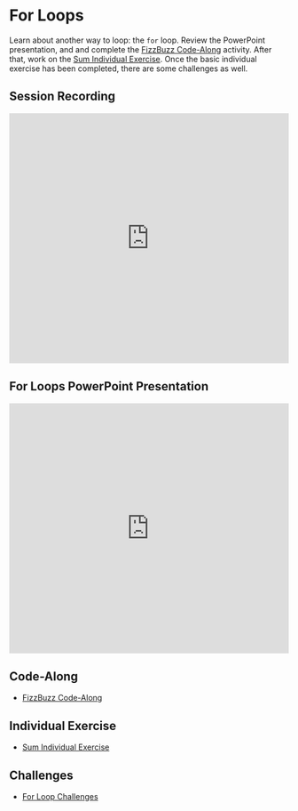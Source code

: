 # For Loops
Learn about another way to loop: the `for` loop. Review the PowerPoint presentation, and and complete the [FizzBuzz Code-Along](FizzBuzzCodeAlong.md) activity. After that, work on the [Sum Individual Exercise](SumIndividual.md). Once the basic individual exercise has been completed, there are some challenges as well.

## Session Recording
<iframe width="100%" height="450px" src="https://www.youtube.com/embed/0vgAdnoLd9I" frameborder="0" allow="accelerometer; autoplay; clipboard-write; encrypted-media; gyroscope; picture-in-picture" allowfullscreen></iframe>

## For Loops PowerPoint Presentation
<iframe src='https://view.officeapps.live.com/op/embed.aspx?src=https://hylandtechclub.com/cs-102/ForLoops/ForLoops.pptx' width='100%' height='450px' frameborder='0'></iframe>

## Code-Along
- [FizzBuzz Code-Along](FizzBuzzCodeAlong.md)

## Individual Exercise
- [Sum Individual Exercise](SumIndividual.md)

## Challenges
- [For Loop Challenges](ForLoopChallenges.md)